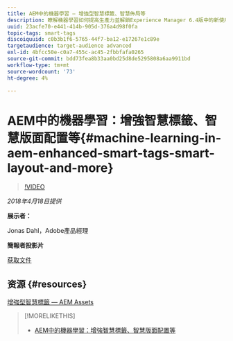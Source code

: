 ```yaml
---
title: AEM中的機器學習 — 增強型智慧標籤、智慧佈局等
description: 瞭解機器學習如何提高生產力並解鎖Experience Manager 6.4版中的新使用案例
uuid: 23acfe70-e441-414b-905d-376a4d98f0fa
topic-tags: smart-tags
discoiquuid: c0b3b1f6-5765-44f7-ba12-e17267e1c89e
targetaudience: target-audience advanced
exl-id: 4bfcc50e-c0a7-455c-ac45-2fbbfafa0265
source-git-commit: bdd73fea8b33aa0bd25d8de5295808a6aa9911bd
workflow-type: tm+mt
source-wordcount: '73'
ht-degree: 4%

---
```


# AEM中的機器學習：增強智慧標籤、智慧版面配置等{#machine-learning-in-aem-enhanced-smart-tags-smart-layout-and-more}

>[!VIDEO](https://video.tv.adobe.com/v/22255/?quality=9)

*2018年4月18日提供*

**展示者：**

Jonas Dahl，Adobe產品經理

**簡報者投影片**

[获取文件](assets/aem+gems+ml+and+ai+in+aem+4+17+18.pdf)

## 资源 {#resources}

[增強型智慧標籤 — AEM Assets](https://helpx.adobe.com/experience-manager/6-4/assets/using/enhanced-smart-tags.html)

<!--
[Get back to the Overview](https://helpx.adobe.com/experience-manager/kt/eseminars/gems/aem-index.html)
-->

>[!MORELIKETHIS]
>
>* [AEM中的機器學習：增強智慧標籤、智慧版面配置等](aem-machine-learning.md)

